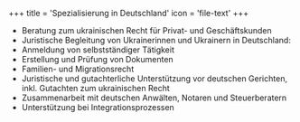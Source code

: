 +++
title = 'Spezialisierung in Deutschland'
icon = 'file-text'
+++
- Beratung zum ukrainischen Recht für Privat- und Geschäftskunden
- Juristische Begleitung von Ukrainerinnen und Ukrainern in Deutschland:
- Anmeldung von selbstständiger Tätigkeit
- Erstellung und Prüfung von Dokumenten
- Familien- und Migrationsrecht
- Juristische und gutachterliche Unterstützung vor deutschen Gerichten, inkl. Gutachten zum ukrainischen Recht
- Zusammenarbeit mit deutschen Anwälten, Notaren und Steuerberatern
- Unterstützung bei Integrationsprozessen